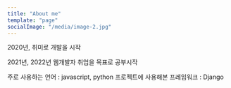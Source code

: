 ```yaml
---
title: "About me"
template: "page"
socialImage: "/media/image-2.jpg"
---
```


2020년, 취미로 개발을 시작

2021년, 2022년 웹개발자 취업을 목표로 공부시작

주로 사용하는 언어 : javascript, python
프로젝트에 사용해본 프레임워크 : Django